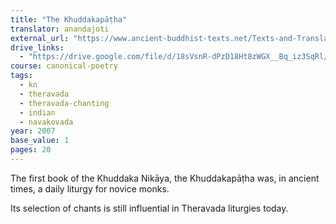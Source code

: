 ```yaml
---
title: "The Khuddakapāṭha"
translator: anandajoti
external_url: "https://www.ancient-buddhist-texts.net/Texts-and-Translations/Khuddakapatha/Khuddakapatha.htm"
drive_links: 
  - "https://drive.google.com/file/d/18sVsnR-dPzD18Ht8zWGX__Bq_iz3SqRl/view?usp=drivesdk"
course: canonical-poetry
tags:
  - kn
  - theravada
  - theravada-chanting
  - indian
  - navakovada
year: 2007
base_value: 1
pages: 20
---
```


The first book of the Khuddaka Nikāya, the Khuddakapāṭha was, in ancient times, a daily liturgy for novice monks.

Its selection of chants is still influential in Theravada liturgies today.

